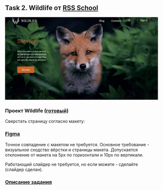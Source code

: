 ## Task 2. Wildlife от [RSS School](https://rs.school/)

<img src="./img/wildlife.jpg">

### **Проект  Wildlife [(готовый)]( https://marinatwice82.github.io/wildlife/)**

Сверстать страницу согласно макету:

### [Figma](https://www.figma.com/file/dJoqHi1YHTLR06PPEeCc7t/Wildlife?node-id=0%3A1)

Точное совпадение с макетом не требуется. Основное требование - визуальное сходство вёрстки и страницы макета. Допускается отклонение от макета на 5px по горизонтали и 10px по вертикали.

Работающий слайдер не требуется, но если можете - сделайте (слайдер сделан).

### [Описание задания](https://rolling-scopes-school.github.io/stage0/#/stage0/tasks/wildlife)


